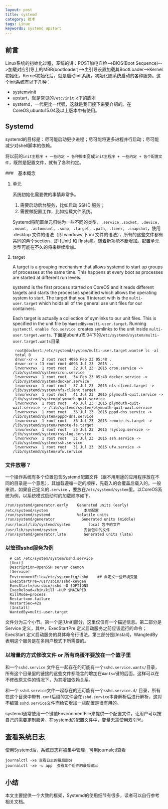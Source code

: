 ```yaml
---
layout: post
title: systemd
category: 技术
tags: Linux
keywords: systemd upstart
---
```


## 前言

Linux系统的初始化过程，笼统的讲：POST加电自检-->BIOS(Boot Sequence)-->加载对应引导上的MBR(bootloader)-->主引导设置加载其BootLoader-->Kernel初始化。Kernel初始化后，就是启动init系统，初始化随系统启动的各种服务。这个init系统有以下几种：

- systemvinit
- upstart，就是常见的`/etc/init.d`下的脚本
- systemd，一代更比一代强，这就是我们接下来要介绍的。在CoreOS,ubuntu15.04及以上版本中有使用。

## Systemd

systemd的目标是：尽可能启动更少进程；尽可能将更多进程并行启动；尽可能减少对shell脚本的依赖。

将以前的`init主程序 + 一些约定 + 各种脚本`变成`init主程序 + 一些约定 + 各个配置文件`，既然是配置文件，就有了各种约定。

###　基本概念

1. 单元

    系统初始化需要做的事情非常多。
    
    1. 需要启动后台服务，比如启动 SSHD 服务；
    2. 需要做配置工作，比如挂载文件系统。
    
    Systemd将配置单元归纳为一些不同的类型，`.service,.socket, .device, .mount, .automount, .swap, .target, .path, .timer, .snapshot`，使用 .desktop 文件的语法（即 windows 下 ini 文件的语法），所有的这些文件都有共同的两个section，即 [Unit] 和 [Install]。随着新功能不断增加。配置单元类型可能在不久的将来继续增加。

2. target

    A target is a grouping mechanism that allows systemd to start up groups of processes at the same time. This happens at every boot as processes are started at different run levels.
    
    systemd is the first process started on CoreOS and it reads different targets and starts the processes specified which allows the operating system to start. The target that you'll interact with is the `multi-user.target` which holds all of the general use unit files for our containers.
    
    Each target is actually a collection of symlinks to our unit files. This is specified in the unit file by `WantedBy=multi-user.target`. Running `systemctl enable foo.service `creates symlinks to the unit inside `multi-user.target.wants`. 下面是ubuntu15.04下的`/etc/systemd/system/multi-user.target.wants`目录


        root@docker1:/etc/systemd/system/multi-user.target.wants# ls -al
        total 8
        drwxr-xr-x  2 root root 4096 Feb 23 05:48 .
        drwxr-xr-x 13 root root 4096 Jul 23  2015 ..
        lrwxrwxrwx  1 root root   32 Jul 23  2015 cron.service -> /lib/systemd/system/cron.service
        lrwxrwxrwx  1 root root   34 Feb 23 05:48 docker.service -> /lib/systemd/system/docker.service
        lrwxrwxrwx  1 root root   37 Jul 23  2015 nfs-client.target -> /lib/systemd/system/nfs-client.target
        lrwxrwxrwx  1 root root   41 Jul 23  2015 plymouth-quit.service -> /lib/systemd/system/plymouth-quit.service
        lrwxrwxrwx  1 root root   46 Jul 23  2015 plymouth-quit-wait.service -> /lib/systemd/system/plymouth-quit-wait.service
        lrwxrwxrwx  1 root root   36 Jul 23  2015 pppd-dns.service -> /lib/systemd/system/pppd-dns.service
        lrwxrwxrwx  1 root root   36 Jul 23  2015 remote-fs.target -> /lib/systemd/system/remote-fs.target
        lrwxrwxrwx  1 root root   35 Jul 23  2015 rsyslog.service -> /lib/systemd/system/rsyslog.service
        lrwxrwxrwx  1 root root   31 Jul 23  2015 ssh.service -> /lib/systemd/system/ssh.service
        lrwxrwxrwx  1 root root   31 Jul 23  2015 ufw.service -> /lib/systemd/system/ufw.service
        
### 文件放哪？

一个操作系统有多个位置包含Systemd配置文件（跟不用用途的应用程序放在不同的目录是一个意思），其加载遵循一定的顺序，先载入的会覆盖后载入的。一般来讲，如果自己定义的`.service` ，要放在`/etc/systemd/system`里。以CoreOS系统为例，以系统模式启动时的加载顺序如下。

    /run/systemd/generator.early    Generated units (early)
    /etc/systemd/system                本地配置
    /run/systemd/systemd            Volatile units
    /run/systemd/generator            Generated units (middle)
    /usr/local/lib/systemd/system        local 包中的文件
    /usr/lib/systemd/system            安装包中的文件
    /run/systemd/generator.late        Generated units (late)

### 以管理sshd服务为例

      # cat /etc/system/system/sshd.service
      [Unit]
      Description=OpenSSH server daemon
      [Service]
      EnvironmentFile=/etc/sysconfig/sshd    ## 自定义一些环境变量
      ExecStartPre=/usr/sbin/sshd-keygen
      ExecStart=/usrsbin/sshd –D $OPTIONS
      ExecReload=/bin/kill –HUP $MAINPID
      KillMode=process
      Restart=on-failure
      RestartSec=42s
      [Install]
      WantedBy=multi-user.target
      
文件分为三个小节。第一个是[Unit]部分，这里仅仅有一个描述信息。第二部分是 Service 定义，其中，ExecStartPre 定义启动服务之前应该运行的命令；ExecStart 定义启动服务的具体命令行语法。第三部分是[Install]，WangtedBy 表明这个服务是在多用户模式下所需要的。


### 以增量的方式修改文件 or 所有鸡蛋不要放在一个篮子里

和一个`sshd.service` 文件在一起存在的可能有一个`sshd.service.wants/`目录，所有这个目录里的链接的这些文件都隐含的增加在`Wants=`键的后面，这样可以在不修改原文件的情况下，为其增加依赖关系。

和一个 `sshd.service`文件一起存在的还可能有一个`sshd.service.d/` 目录，所有在这个目录中带有`.conf`后缀的文件会在`sshd.service`本身解析后进行解析，这对不编辑 `sshd.service`文件而给它增加一些配置是很有用的。

systemd通常使用一个键值EnvironmentFile来提供一个配置文件，让用户可以按自己的需要定制服务，在systemd的配置文件中，变量无需使用双引号。

## 查看系统日志

使用Systemd后，系统日志将被集中管理，可用journalctl查看

    journalctl -xe 查看日志的最后部分
    journalctl -xe -u app  查看某个组件的最后输出

## 小结

本文主要提供一个大致的框架，Systemd的使用细节有很多，读者可以自行参考相关文档。